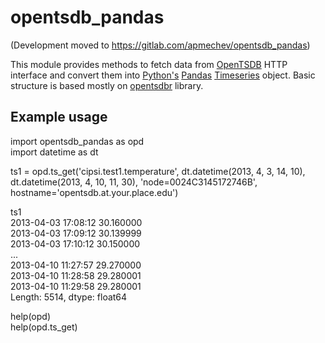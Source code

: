 opentsdb_pandas
===============
(Development moved to https://gitlab.com/apmechev/opentsdb_pandas)

This module provides methods to fetch data from [OpenTSDB](http://opentsdb.net/) HTTP interface and convert them into [Python's](http://www.python.org/) [Pandas](http://pandas.pydata.org/) [Timeseries](http://pandas.pydata.org/pandas-docs/stable/timeseries.html) object. Basic structure is based mostly on [opentsdbr](https://github.com/holstius/opentsdbr/) library.

Example usage
-------------

import opentsdb_pandas as opd  
import datetime as dt

ts1 = opd.ts_get('cipsi.test1.temperature', dt.datetime(2013, 4, 3, 14, 10), dt.datetime(2013, 4, 10, 11, 30), 'node=0024C3145172746B', hostname='opentsdb.at.your.place.edu')

ts1  
2013-04-03 17:08:12    30.160000  
2013-04-03 17:09:12    30.139999  
2013-04-03 17:10:12    30.150000  
...  
2013-04-10 11:27:57    29.270000  
2013-04-10 11:28:58    29.280001  
2013-04-10 11:29:58    29.280001  
Length: 5514, dtype: float64

help(opd)  
help(opd.ts_get)
